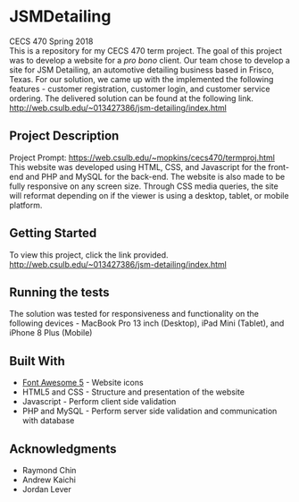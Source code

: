 # JSMDetailing
CECS 470 Spring 2018  
This is a repository for my CECS 470 term project. The goal of this project was to develop a website for a *pro bono* client. Our team chose to develop a site for JSM Detailing, an automotive detailing business based in Frisco, Texas. For our solution, we came up with the implemented the following features - customer registration, customer login, and customer service ordering. The delivered solution can be found at the following link.  
http://web.csulb.edu/~013427386/jsm-detailing/index.html


## Project Description
Project Prompt: https://web.csulb.edu/~mopkins/cecs470/termproj.html  
This website was developed using HTML, CSS, and Javascript for the front-end and PHP and MySQL for the back-end. The website is also made to be fully responsive on any screen size. Through CSS media queries, the site will reformat depending on if the viewer is using a desktop, tablet, or mobile platform.  

## Getting Started
To view this project, click the link provided.  
http://web.csulb.edu/~013427386/jsm-detailing/index.html


## Running the tests
The solution was tested for responsiveness and functionality on the following devices - MacBook Pro 13 inch (Desktop), iPad Mini (Tablet), and iPhone 8 Plus (Mobile)

## Built With

* [Font Awesome 5](https://fontawesome.com/icons?d=gallery) - Website icons
* HTML5 and CSS - Structure and presentation of the website
* Javascript - Perform client side validation
* PHP and MySQL - Perform server side validation and communication with database

## Acknowledgments

* Raymond Chin
* Andrew Kaichi
* Jordan Lever
